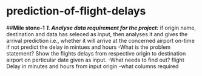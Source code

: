 # prediction-of-flight-delays
##**Mile stone-1**
***1. Analyse data requirement for the project:***
 if origin name, destination and data has seleced as input, then analyses it and gives the arrival prediction
i.e., whether it will arrive at the concerned airport on-time if not predict the delay in mintues and hours 
-What is the problem statement?
        Show the flights delays from respective origin to destination airport on perticular date given as input.
-What needs to find out?
        flight Delay in minutes and hours from input origin
-what columns required
